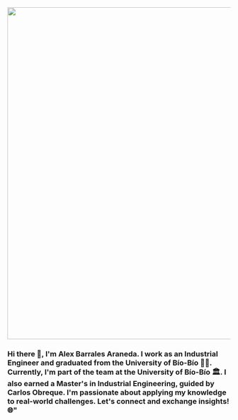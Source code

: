 <img width="750" src="https://github.com/alexfabianb94/alexfabianb94/blob/fe4bdb68bf6601057f144892edec58b3f8373e54/static/background.png"/>

### Hi there 👋, I'm Alex Barrales Araneda. I work as an Industrial Engineer and graduated from the University of Bío-Bío 🧑‍🎓. Currently, I'm part of the team at the University of Bío-Bío 🏛. I also earned a Master's in Industrial Engineering, guided by Carlos Obreque. I'm passionate about applying my knowledge to real-world challenges. Let's connect and exchange insights! 🌐"
